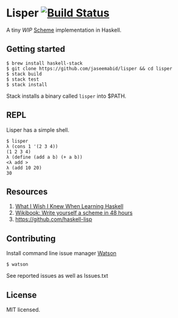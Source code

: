 # Lisper [![Build Status](https://travis-ci.org/jaseemabid/lisper.svg?branch=master)](https://travis-ci.org/jaseemabid/lisper)

A tiny *WIP*
[Scheme](https://en.wikipedia.org/wiki/Scheme_(programming_language))
implementation in Haskell.

## Getting started

    $ brew install haskell-stack
    $ git clone https://github.com/jaseemabid/lisper && cd lisper
    $ stack build
    $ stack test
    $ stack install

Stack installs a binary called `lisper` into $PATH.


## REPL

Lisper has a simple shell.

    $ lisper
    λ (cons 1 '(2 3 4))
    (1 2 3 4)
    λ (define (add a b) (+ a b))
    <λ add >
    λ (add 10 20)
    30


## Resources

1. [What I Wish I Knew When Learning Haskell](http://dev.stephendiehl.com/hask/])
1. [Wikibook: Write yourself a scheme in 48 hours](http://en.wikibooks.org/wiki/Write_Yourself_a_Scheme_in_48_Hours)
1. https://github.com/haskell-lisp


## Contributing

Install command line issue manager
[Watson](https://github.com/nhmood/watson-ruby)

    $ watson

See reported issues as well as Issues.txt


## License

MIT licensed.

